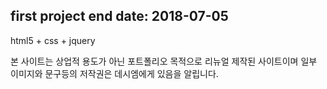 
first project end date:
2018-07-05
-

html5 + css + jquery

본 사이트는 상업적 용도가 아닌 포트폴리오 목적으로 리뉴얼 제작된 사이트이며 일부 이미지와 문구등의 저작권은 데시엠에게 있음을 알립니다.
